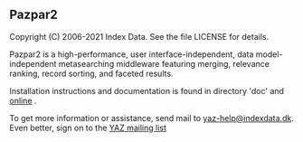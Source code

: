 ## Pazpar2

Copyright (C) 2006-2021 Index Data.
See the file LICENSE for details.

Pazpar2 is a high-performance, user interface-independent, data
model-independent metasearching middleware featuring merging, relevance
ranking, record sorting, and faceted results.

Installation instructions and documentation is found in directory 'doc' and
[online](http://www.indexdata.com/pazpar2/doc) .

To get more information or assistance, send mail to yaz-help@indexdata.dk.
Even better, sign on to the
[YAZ mailing list](http://lists.indexdata.dk/cgi-bin/mailman/listinfo/yazlist)
